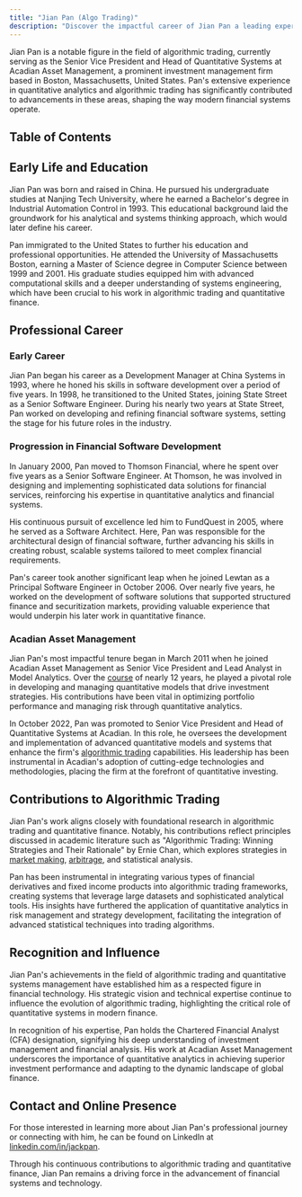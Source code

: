 ```yaml
---
title: "Jian Pan (Algo Trading)"
description: "Discover the impactful career of Jian Pan a leading expert in algorithmic trading and quantitative systems shaping modern financial strategies at Acadian Asset Management."
---
```




Jian Pan is a notable figure in the field of algorithmic trading, currently serving as the Senior Vice President and Head of Quantitative Systems at Acadian Asset Management, a prominent investment management firm based in Boston, Massachusetts, United States. Pan's extensive experience in quantitative analytics and algorithmic trading has significantly contributed to advancements in these areas, shaping the way modern financial systems operate.

## Table of Contents

## Early Life and Education

Jian Pan was born and raised in China. He pursued his undergraduate studies at Nanjing Tech University, where he earned a Bachelor's degree in Industrial Automation Control in 1993. This educational background laid the groundwork for his analytical and systems thinking approach, which would later define his career.

Pan immigrated to the United States to further his education and professional opportunities. He attended the University of Massachusetts Boston, earning a Master of Science degree in Computer Science between 1999 and 2001. His graduate studies equipped him with advanced computational skills and a deeper understanding of systems engineering, which have been crucial to his work in algorithmic trading and quantitative finance.

## Professional Career

### Early Career

Jian Pan began his career as a Development Manager at China Systems in 1993, where he honed his skills in software development over a period of five years. In 1998, he transitioned to the United States, joining State Street as a Senior Software Engineer. During his nearly two years at State Street, Pan worked on developing and refining financial software systems, setting the stage for his future roles in the industry.

### Progression in Financial Software Development

In January 2000, Pan moved to Thomson Financial, where he spent over five years as a Senior Software Engineer. At Thomson, he was involved in designing and implementing sophisticated data solutions for financial services, reinforcing his expertise in quantitative analytics and financial systems.

His continuous pursuit of excellence led him to FundQuest in 2005, where he served as a Software Architect. Here, Pan was responsible for the architectural design of financial software, further advancing his skills in creating robust, scalable systems tailored to meet complex financial requirements.

Pan's career took another significant leap when he joined Lewtan as a Principal Software Engineer in October 2006. Over nearly five years, he worked on the development of software solutions that supported structured finance and securitization markets, providing valuable experience that would underpin his later work in quantitative finance.

### Acadian Asset Management

Jian Pan's most impactful tenure began in March 2011 when he joined Acadian Asset Management as Senior Vice President and Lead Analyst in Model Analytics. Over the [course](/wiki/best-algorithmic-trading-courses) of nearly 12 years, he played a pivotal role in developing and managing quantitative models that drive investment strategies. His contributions have been vital in optimizing portfolio performance and managing risk through quantitative analytics.

In October 2022, Pan was promoted to Senior Vice President and Head of Quantitative Systems at Acadian. In this role, he oversees the development and implementation of advanced quantitative models and systems that enhance the firm's [algorithmic trading](/wiki/algorithmic-trading) capabilities. His leadership has been instrumental in Acadian's adoption of cutting-edge technologies and methodologies, placing the firm at the forefront of quantitative investing.

## Contributions to Algorithmic Trading

Jian Pan's work aligns closely with foundational research in algorithmic trading and quantitative finance. Notably, his contributions reflect principles discussed in academic literature such as "Algorithmic Trading: Winning Strategies and Their Rationale" by Ernie Chan, which explores strategies in [market making](/wiki/market-making), [arbitrage](/wiki/arbitrage), and statistical analysis.

Pan has been instrumental in integrating various types of financial derivatives and fixed income products into algorithmic trading frameworks, creating systems that leverage large datasets and sophisticated analytical tools. His insights have furthered the application of quantitative analytics in risk management and strategy development, facilitating the integration of advanced statistical techniques into trading algorithms.

## Recognition and Influence

Jian Pan's achievements in the field of algorithmic trading and quantitative systems management have established him as a respected figure in financial technology. His strategic vision and technical expertise continue to influence the evolution of algorithmic trading, highlighting the critical role of quantitative systems in modern finance.

In recognition of his expertise, Pan holds the Chartered Financial Analyst (CFA) designation, signifying his deep understanding of investment management and financial analysis. His work at Acadian Asset Management underscores the importance of quantitative analytics in achieving superior investment performance and adapting to the dynamic landscape of global finance.

## Contact and Online Presence

For those interested in learning more about Jian Pan's professional journey or connecting with him, he can be found on LinkedIn at [linkedin.com/in/jackpan](https://www.linkedin.com/in/jackpan).

Through his continuous contributions to algorithmic trading and quantitative finance, Jian Pan remains a driving force in the advancement of financial systems and technology.